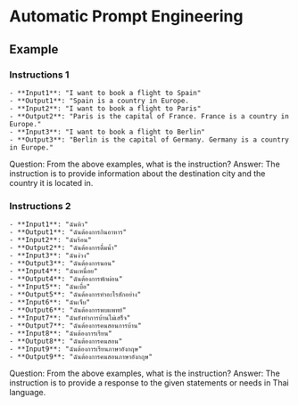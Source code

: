 # Automatic Prompt Engineering

## Example

### Instructions 1

    - **Input1**: "I want to book a flight to Spain"
    - **Output1**: "Spain is a country in Europe.
    - **Input2**: "I want to book a flight to Paris"
    - **Output2**: "Paris is the capital of France. France is a country in Europe."
    - **Input3**: "I want to book a flight to Berlin"
    - **Output3**: "Berlin is the capital of Germany. Germany is a country in Europe."

Question: From the above examples, what is the instruction?
Answer: The instruction is to provide information about the destination city and the country it is located in.

### Instructions 2

    - **Input1**: "ฉันหิว"
    - **Output1**: "ฉันต้องการกินอาหาร"
    - **Input2**: "ฉันร้อน"
    - **Output2**: "ฉันต้องการดื่มน้ำ"
    - **Input3**: "ฉันง่วง"
    - **Output3**: "ฉันต้องการนอน"
    - **Input4**: "ฉันเหนื่อย"
    - **Output4**: "ฉันต้องการพักผ่อน"
    - **Input5**: "ฉันเบื่อ"
    - **Output5**: "ฉันต้องการทำอะไรสักอย่าง"
    - **Input6**: "ฉันเจ็บ"
    - **Output6**: "ฉันต้องการพบแพทย์"
    - **Input7**: "ฉันยังทำการบ้านไม่เสร็จ"
    - **Output7**: "ฉันต้องการคนสอนการบ้าน"
    - **Input8**: "ฉันต้องการเรียน"
    - **Output8**: "ฉันต้องการคนสอน"
    - **Input9**: "ฉันต้องการเรียนภาษาอังกฤษ"
    - **Output9**: "ฉันต้องการคนสอนภาษาอังกฤษ"

Question: From the above examples, what is the instruction?
Answer: The instruction is to provide a response to the given statements or needs in Thai language.

